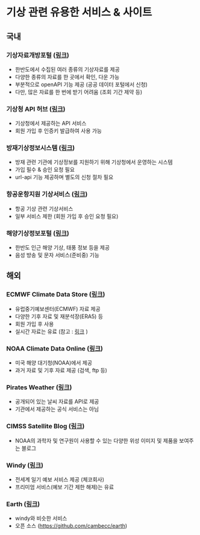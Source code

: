 # 기상 관련 유용한 서비스 & 사이트       

## 국내   
### 기상자료개방포털 ([링크](https://data.kma.go.kr/cmmn/main.do))    
- 한반도에서 수집된 여러 종류의 기상자료를 제공   
- 다양한 종류의 자료를 한 곳에서 확인, 다운 가능    
- 부분적으로 openAPI 기능 제공 (공공 데이터 포털에서 신청)     
- 다만, 많은 자료를 한 번에 받기 어려움 (조회 기간 제약 등)    

### 기상청 API 허브 ([링크](https://apihub.kma.go.kr/#))    
- 기상청에서 제공하는 API 서비스
- 회원 가입 후 인증키 발급하여 사용 가능

### 방재기상정보시스템 ([링크](http://afso.kma.go.kr/))
- 방재 관련 기관에 기상정보를 지원하기 위해 기상청에서 운영하는 시스템
- 가입 필수 & 승인 요청 필요      
- url-api 기능 제공하며 별도의 신청 절차 필요    

### 항공운항지원 기상서비스 ([링크](https://global.amo.go.kr/comis4/uis/common/index_acwis.do))
- 항공 기상 관련 기상서비스    
- 일부 서비스 제한 (회원 가입 후 승인 요청 필요)      

### 해양기상정보포털 ([링크](https://marine.kma.go.kr/mmis/))    
- 한반도 인근 해양 기상, 태풍 정보 등을 제공
- 음성 방송 및 문자 서비스(준비중) 기능   

## 해외   
### ECMWF Climate Data Store ([링크](https://cds.climate.copernicus.eu/cdsapp#!/home))    
- 유럽중기예보센터(ECMWF) 자료 제공    
- 다양한 기후 자료 및 재분석장(ERA5) 등    
- 회원 가입 후 사용    
- 실시간 자료는 유료 (참고 :  [링크](https://www.ecmwf.int/en/forecasts/accessing-forecasts/payment-rules-and-options/tariffs) )   

### NOAA Climate Data Online ([링크](https://www.ncei.noaa.gov/cdo-web/))   
- 미국 해양 대기청(NOAA)에서 제공    
- 과거 자료 및 기후 자료 제공 (검색, ftp 등)    

### Pirates Weather ([링크](https://pirateweather.net/))   
- 공개되어 있는 날씨 자료를 API로 제공     
- 기관에서 제공하는 공식 서비스는 아님        

### CIMSS Satellite Blog ([링크](https://cimss.ssec.wisc.edu/satellite-blog/))   
- NOAA의 과학자 및 연구원이 사용할 수 있는 다양한 위성 이미지 및 제품을 보여주는 블로그    

### Windy ([링크](https://www.windy.com))    
- 전세계 일기 예보 서비스 제공 (체코회사)   
- 프리미엄 서비스(예보 기간 제한 해제)는 유료     

### Earth ([링크](https://earth.nullschool.net/))   
- windy와 비슷한 서비스    
- 오픈 소스 (https://github.com/cambecc/earth)    

